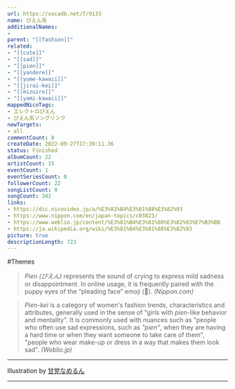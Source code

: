 ```yaml
---
url: https://vocadb.net/T/9133
name: ぴえん系
additionalNames: 
- 
parent: "[[fashion]]"
related:
- "[[cute]]"
- "[[sad]]"
- "[[pien]]"
- "[[yandere]]"
- "[[yume-kawaii]]"
- "[[jirai-kei]]"
- "[[mizuiro]]"
- "[[yami-kawaii]]"
mappedNicoTags:
- エレクトロぴえん
- ぴえん系ソングリンク
newTargets:
- all
commentCount: 0
createDate: 2022-09-27T17:39:11.36
status: Finished
albumCount: 22
artistCount: 15
eventCount: 1
eventSeriesCount: 0
followerCount: 22
songListCount: 0
songCount: 342
links: 
- https://dic.nicovideo.jp/a/%E3%81%B4%E3%81%88%E3%82%93
- https://www.nippon.com/en/japan-topics/c03823/
- https://www.weblio.jp/content/%E3%81%B4%E3%81%88%E3%82%93%E7%B3%BB
- https://ja.wikipedia.org/wiki/%E3%81%B4%E3%81%88%E3%82%93
picture: true
descriptionLength: 723
---
```


#Themes

> _Pien (ぴえん)_ represents the sound of crying to express mild sadness or disappointment. In online usage, it is frequently paired with the puppy eyes of the “pleading face” emoji (🥺). _(Nippon.com)_

> _Pien-kei_ is a category of women's fashion trends, characteristics and attributes, generally used in the sense of "girls with _pien_-like behavior and mentality". It is commonly used with nuances such as "people who often use sad expressions, such as _"pien"_, when they are having a hard time or when they want someone to take care of them", "people who wear make-up or dress in a way that makes them look sad". _(Weblio.jp)_

___

Illustration by [甘党なめるん](https://twitter.com/amatounamerunn/status/1287298792400683008)

---

